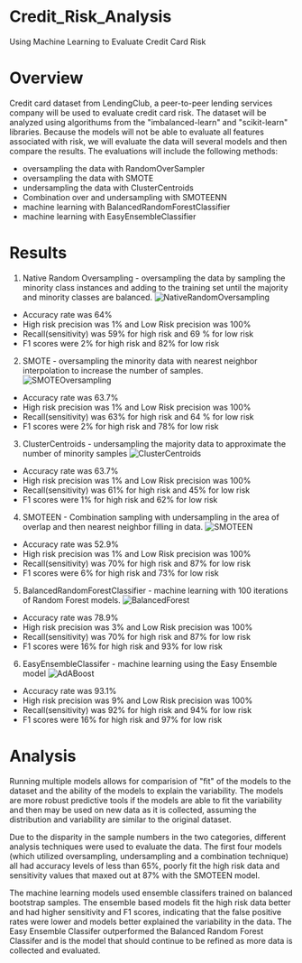 # Credit_Risk_Analysis
Using Machine Learning to Evaluate Credit Card Risk

# Overview

Credit card dataset from LendingClub, a peer-to-peer lending services company will be used to evaluate credit card risk.  The dataset will be analyzed using algorithums from the "imbalanced-learn" and "scikit-learn" libraries.  Because the models will not be able to evaluate all features associated with risk, we will evaluate the data will several models and then compare the results.  The evaluations will include the following methods: 
 - oversampling the data with RandomOverSampler
 - oversampling the data with SMOTE
  - undersampling the data with ClusterCentroids
  - Combination over and undersampling with SMOTEENN
  - machine learning with BalancedRandomForestClassifier
  - machine learning with EasyEnsembleClassifier
 
# Results

1. Native Random Oversampling - oversampling the data by sampling the minority class instances and adding to the training set until the majority and minority classes are balanced. 
![NativeRandomOversampling](https://user-images.githubusercontent.com/98054953/175446611-e11fcdb0-4b73-4bda-ba07-73e7772ca5bb.png)
 - Accuracy rate was 64%
 - High risk precision was 1% and Low Risk precision was 100%
 - Recall(sensitivity) was 59% for high risk and 69 % for low risk
 - F1 scores were 2% for high risk and 82% for low risk

2. SMOTE - oversampling the minority data with nearest neighbor interpolation to increase the number of samples. 
![SMOTEOversampling](https://user-images.githubusercontent.com/98054953/175547415-b71945e2-ef47-4fa2-b014-54b04245b6d8.png)
 - Accuracy rate was 63.7%
 - High risk precision was 1% and Low Risk precision was 100%
 - Recall(sensitivity) was 63% for high risk and 64 % for low risk
 - F1 scores were 2% for high risk and 78% for low risk

3. ClusterCentroids - undersampling the majority data to approximate the number of minority samples 
![ClusterCentroids](https://user-images.githubusercontent.com/98054953/175547572-b2f1be75-e572-4766-9305-461da445c9c0.png)
 - Accuracy rate was 63.7%
 - High risk precision was 1% and Low Risk precision was 100%
 - Recall(sensitivity) was 61% for high risk and 45% for low risk
 - F1 scores were 1% for high risk and 62% for low risk
4. SMOTEEN - Combination sampling with undersampling in the area of overlap and then nearest neighbor filling in data. 
![SMOTEEN](https://user-images.githubusercontent.com/98054953/175547742-fe6a25e4-6ca3-487e-af0c-3fd121f7e7c6.png)
 - Accuracy rate was 52.9%
 - High risk precision was 1% and Low Risk precision was 100%
 - Recall(sensitivity) was 70% for high risk and 87% for low risk
 - F1 scores were 6% for high risk and 73% for low risk

5. BalancedRandomForestClassifier - machine learning with 100 iterations of Random Forest models. 
![BalancedForest](https://user-images.githubusercontent.com/98054953/175547883-f0d13402-54bb-4d01-a373-e525cf5555c5.png)
 - Accuracy rate was 78.9%
 - High risk precision was 3% and Low Risk precision was 100%
 - Recall(sensitivity) was 70% for high risk and 87% for low risk
 - F1 scores were 16% for high risk and 93% for low risk
 
6. EasyEnsembleClassifer - machine learning using the Easy Ensemble model
![AdABoost](https://user-images.githubusercontent.com/98054953/175548018-6cabb798-b20e-4dd3-8dd1-730d8cdbeebf.png)
 - Accuracy rate was 93.1%
 - High risk precision was 9% and Low Risk precision was 100%
 - Recall(sensitivity) was 92% for high risk and 94% for low risk
 - F1 scores were 16% for high risk and 97% for low risk

# Analysis

Running multiple models allows for comparision of "fit" of the models to the dataset and the ability of the models to explain the variability.  The models are more robust predictive tools if the models are able to fit the variability and then may be used on new data as it is collected, assuming the distribution and variability are similar to the original dataset. 

Due to the disparity in the sample numbers in the two categories, different analysis techniques were used to evaluate the data.  The first four models (which utilized oversampling, undersampling and a combination technique) all had accuracy levels of less than 65%, poorly fit the high risk data and sensitivity values that maxed out at 87% with the SMOTEEN model. 

The machine learning models used ensemble classifers trained on balanced bootstrap samples.  The ensemble based models fit the high risk data better and had higher sensitivity and F1 scores, indicating that the false positive rates were lower and models better explained the variability in the data.  The Easy Ensemble Classifer outperformed the Balanced Random Forest Classifer and is the model that should continue to be refined as more data is collected and evaluated. 

